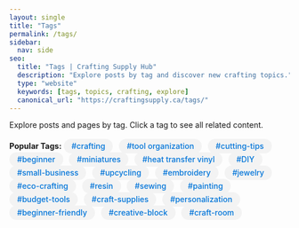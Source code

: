 ```yaml
---
layout: single
title: "Tags"
permalink: /tags/
sidebar:
  nav: side
seo:
  title: "Tags | Crafting Supply Hub"
  description: "Explore posts by tag and discover new crafting topics."
  type: "website"
  keywords: [tags, topics, crafting, explore]
  canonical_url: "https://craftingsupply.ca/tags/"
---
```

<p>Explore posts and pages by tag. Click a tag to see all related content.</p>

<!-- Popular Tags Section -->
<div class="popular-tags" style="margin-bottom:2em; padding:0.5em 0;">
  <strong>Popular Tags:</strong>
  <span style="display:inline-block; margin:0 0.5em 0.5em 0;">
    <a href="/tags/crafting/" class="tag-link" style="background:#f3f3f3; border-radius:16px; padding:0.3em 1em; text-decoration:none; color:#0074d9; font-weight:500;">#crafting</a>
  </span>
  <span style="display:inline-block; margin:0 0.5em 0.5em 0;">
    <a href="/tags/tool-organization/" class="tag-link" style="background:#f3f3f3; border-radius:16px; padding:0.3em 1em; text-decoration:none; color:#0074d9; font-weight:500;">#tool organization</a>
  </span>
  <span style="display:inline-block; margin:0 0.5em 0.5em 0;">
    <a href="/tags/cutting-tips/" class="tag-link" style="background:#f3f3f3; border-radius:16px; padding:0.3em 1em; text-decoration:none; color:#0074d9; font-weight:500;">#cutting-tips</a>
  </span>
  <span style="display:inline-block; margin:0 0.5em 0.5em 0;">
    <a href="/tags/beginner/" class="tag-link" style="background:#f3f3f3; border-radius:16px; padding:0.3em 1em; text-decoration:none; color:#0074d9; font-weight:500;">#beginner</a>
  </span>
  <span style="display:inline-block; margin:0 0.5em 0.5em 0;">
    <a href="/tags/miniatures/" class="tag-link" style="background:#f3f3f3; border-radius:16px; padding:0.3em 1em; text-decoration:none; color:#0074d9; font-weight:500;">#miniatures</a>
  </span>
  <span style="display:inline-block; margin:0 0.5em 0.5em 0;">
    <a href="/tags/heat-transfer-vinyl/" class="tag-link" style="background:#f3f3f3; border-radius:16px; padding:0.3em 1em; text-decoration:none; color:#0074d9; font-weight:500;">#heat transfer vinyl</a>
  </span>
  <span style="display:inline-block; margin:0 0.5em 0.5em 0;">
    <a href="/tags/DIY/" class="tag-link" style="background:#f3f3f3; border-radius:16px; padding:0.3em 1em; text-decoration:none; color:#0074d9; font-weight:500;">#DIY</a>
  </span>
  <span style="display:inline-block; margin:0 0.5em 0.5em 0;">
    <a href="/tags/small-business/" class="tag-link" style="background:#f3f3f3; border-radius:16px; padding:0.3em 1em; text-decoration:none; color:#0074d9; font-weight:500;">#small-business</a>
  </span>
  <span style="display:inline-block; margin:0 0.5em 0.5em 0;">
    <a href="/tags/upcycling/" class="tag-link" style="background:#f3f3f3; border-radius:16px; padding:0.3em 1em; text-decoration:none; color:#0074d9; font-weight:500;">#upcycling</a>
  </span>
  <span style="display:inline-block; margin:0 0.5em 0.5em 0;">
    <a href="/tags/embroidery/" class="tag-link" style="background:#f3f3f3; border-radius:16px; padding:0.3em 1em; text-decoration:none; color:#0074d9; font-weight:500;">#embroidery</a>
  </span>
  <span style="display:inline-block; margin:0 0.5em 0.5em 0;">
    <a href="/tags/jewelry/" class="tag-link" style="background:#f3f3f3; border-radius:16px; padding:0.3em 1em; text-decoration:none; color:#0074d9; font-weight:500;">#jewelry</a>
  </span>
  <span style="display:inline-block; margin:0 0.5em 0.5em 0;">
    <a href="/tags/eco-crafting/" class="tag-link" style="background:#f3f3f3; border-radius:16px; padding:0.3em 1em; text-decoration:none; color:#0074d9; font-weight:500;">#eco-crafting</a>
  </span>
  <span style="display:inline-block; margin:0 0.5em 0.5em 0;">
    <a href="/tags/resin/" class="tag-link" style="background:#f3f3f3; border-radius:16px; padding:0.3em 1em; text-decoration:none; color:#0074d9; font-weight:500;">#resin</a>
  </span>
  <span style="display:inline-block; margin:0 0.5em 0.5em 0;">
    <a href="/tags/sewing/" class="tag-link" style="background:#f3f3f3; border-radius:16px; padding:0.3em 1em; text-decoration:none; color:#0074d9; font-weight:500;">#sewing</a>
  </span>
  <span style="display:inline-block; margin:0 0.5em 0.5em 0;">
    <a href="/tags/painting/" class="tag-link" style="background:#f3f3f3; border-radius:16px; padding:0.3em 1em; text-decoration:none; color:#0074d9; font-weight:500;">#painting</a>
  </span>
  <span style="display:inline-block; margin:0 0.5em 0.5em 0;">
    <a href="/tags/budget-tools/" class="tag-link" style="background:#f3f3f3; border-radius:16px; padding:0.3em 1em; text-decoration:none; color:#0074d9; font-weight:500;">#budget-tools</a>
  </span>
  <span style="display:inline-block; margin:0 0.5em 0.5em 0;">
    <a href="/tags/craft-supplies/" class="tag-link" style="background:#f3f3f3; border-radius:16px; padding:0.3em 1em; text-decoration:none; color:#0074d9; font-weight:500;">#craft-supplies</a>
  </span>
  <span style="display:inline-block; margin:0 0.5em 0.5em 0;">
    <a href="/tags/personalization/" class="tag-link" style="background:#f3f3f3; border-radius:16px; padding:0.3em 1em; text-decoration:none; color:#0074d9; font-weight:500;">#personalization</a>
  </span>
  <span style="display:inline-block; margin:0 0.5em 0.5em 0;">
    <a href="/tags/beginner-friendly/" class="tag-link" style="background:#f3f3f3; border-radius:16px; padding:0.3em 1em; text-decoration:none; color:#0074d9; font-weight:500;">#beginner-friendly</a>
  </span>
  <span style="display:inline-block; margin:0 0.5em 0.5em 0;">
    <a href="/tags/creative-block/" class="tag-link" style="background:#f3f3f3; border-radius:16px; padding:0.3em 1em; text-decoration:none; color:#0074d9; font-weight:500;">#creative-block</a>
  </span>
  <span style="display:inline-block; margin:0 0.5em 0.5em 0;">
    <a href="/tags/craft-room/" class="tag-link" style="background:#f3f3f3; border-radius:16px; padding:0.3em 1em; text-decoration:none; color:#0074d9; font-weight:500;">#craft-room</a>
  </span>
</div>
